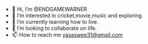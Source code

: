- 👋 Hi, I’m @ENDGAMEWARNER
- 👀 I’m interested in cricket,movie,music and exploring.
- 🌱 I’m currently learning how to live.
- 💞️ I’m looking to collaborate on life.
- 📫 How to reach me yasaswee31@gmail.com

<!---
ENDGAMEWARNER/ENDGAMEWARNER is a ✨ special ✨ repository because its `README.md` (this file) appears on your GitHub profile.
You can click the Preview link to take a look at your changes.
--->
